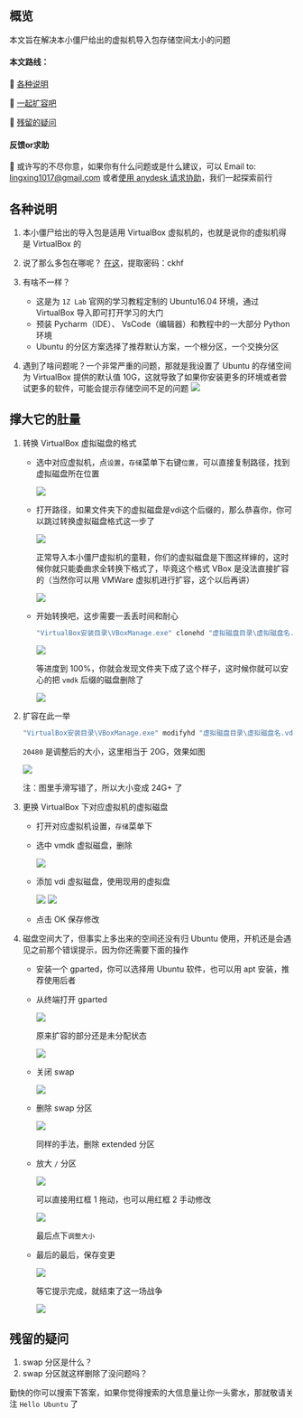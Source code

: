 ## 概览

本文旨在解决本小僵尸给出的虚拟机导入包存储空间太小的问题

#### 本文路线：

📗 [各种说明](#各种说明)

📗 [一起扩容吧](#撑大它的肚量)

📗 [残留的疑问](#残留的疑问)

#### 反馈or求助

📕 或许写的不尽你意，如果你有什么问题或是什么建议，可以 Email to: lingxing1017@gmail.com 或者[使用 anydesk 请求协助](../00anydesk协助.md)，我们一起探索前行


## 各种说明

1. 本小僵尸给出的导入包是适用 VirtualBox 虚拟机的，也就是说你的虚拟机得是 VirtualBox 的

2. 说了那么多包在哪呢？
    [在这](https://pan.baidu.com/s/1rnh0_wapBRlrWWbxL15kTw)，提取密码：ckhf

3. 有啥不一样？
    * 这是为 `1Z Lab` 官网的学习教程定制的 Ubuntu16.04 环境，通过 VirtualBox 导入即可打开学习的大门
    * 预装 Pycharm（IDE）、 VsCode（编辑器）和教程中的一大部分 Python 环境
    * Ubuntu 的分区方案选择了推荐默认方案，一个根分区，一个交换分区

4. 遇到了啥问题呢？一个非常严重的问题，那就是我设置了 Ubuntu 的存储空间为 VirtualBox 提供的默认值 10G，这就导致了如果你安装更多的环境或者尝试更多的软件，可能会提示存储空间不足的问题
![](./image/04/error.png)


## 撑大它的肚量

1. 转换 VirtualBox 虚拟磁盘的格式
    * 选中对应虚拟机，点`设置`，`存储`菜单下右键`位置`，可以直接复制路径，找到虚拟磁盘所在位置

        ![](./image/04/setting.png)
    * 打开路径，如果文件夹下的虚拟磁盘是vdi这个后缀的，那么恭喜你，你可以跳过转换虚拟磁盘格式这一步了
    
        ![](./image/04/vdi.png)

        正常导入本小僵尸虚拟机的童鞋，你们的虚拟磁盘是下图这样婶的，这时候你就只能委曲求全转换下格式了，毕竟这个格式 VBox 是没法直接扩容的（当然你可以用 VMWare 虚拟机进行扩容，这个以后再讲）
        
        ![](./image/04/vmdk.png)
    * 开始转换吧，这步需要一丢丢时间和耐心
        ```bat
        "VirtualBox安装目录\VBoxManage.exe" clonehd "虚拟磁盘目录\虚拟磁盘名.vmdk" "虚拟磁盘目录\虚拟磁盘名.vdi" --format vdi
        ```
        ![](./image/04/clonehd.png)

        等进度到 100%，你就会发现文件夹下成了这个样子，这时候你就可以安心的把 `vmdk` 后缀的磁盘删除了

        ![](./image/04/vdi_vmdk.png)

2. 扩容在此一举
    ```bat
    "VirtualBox安装目录\VBoxManage.exe" modifyhd "虚拟磁盘目录\虚拟磁盘名.vdi" "虚拟磁盘目录\虚拟磁盘名.vdi" --resize 20480
    ```
    `20480` 是调整后的大小，这里相当于 20G，效果如图

    ![](./image/04/resize.png)
    
    注：图里手滑写错了，所以大小变成 24G+ 了

3. 更换 VirtualBox 下对应虚拟机的虚拟磁盘
    * 打开对应虚拟机设置，`存储`菜单下
    * 选中 vmdk 虚拟磁盘，删除

        ![](./image/04/delvmdk.png)
    * 添加 vdi 虚拟磁盘，使用现用的虚拟盘
    
        ![](./image/04/addbtn.png)
        ![](./image/04/addvdi.png)
    * 点击 OK 保存修改

4. 磁盘空间大了，但事实上多出来的空间还没有归 Ubuntu 使用，开机还是会遇见之前那个错误提示，因为你还需要下面的操作
    * 安装一个 gparted，你可以选择用 Ubuntu 软件，也可以用 apt 安装，推荐使用后者
    * 从终端打开 gparted

        ![](./image/04/gparted.png)

        原来扩容的部分还是未分配状态

        ![](./image/04/gparted2.png)
    * 关闭 swap

        ![](./image/04/offswap.png)
    * 删除 swap 分区

        ![](./image/04/delswap.png)

        同样的手法，删除 extended 分区
    * 放大 `/` 分区

        ![](./image/04/slide.png)

        可以直接用红框 1 拖动，也可以用红框 2 手动修改

        ![](./image/04/change.png)

        最后点下`调整大小`
    * 最后的最后，保存变更

        ![](./image/04/ok.png)

        等它提示完成，就结束了这一场战争

        ![](./image/04/tip.png)


## 残留的疑问

1. swap 分区是什么？
2. swap 分区就这样删除了没问题吗？

勤快的你可以搜索下答案，如果你觉得搜索的大信息量让你一头雾水，那就敬请关注 `Hello Ubuntu` 了